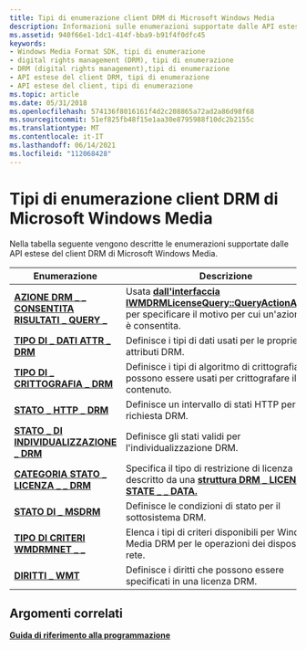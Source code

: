 ```yaml
---
title: Tipi di enumerazione client DRM di Microsoft Windows Media
description: Informazioni sulle enumerazioni supportate dalle API estese del client DRM di Microsoft Windows Media.
ms.assetid: 940f66e1-1dc1-414f-bba9-b91f4f0dfc45
keywords:
- Windows Media Format SDK, tipi di enumerazione
- digital rights management (DRM), tipi di enumerazione
- DRM (digital rights management),tipi di enumerazione
- API estese del client DRM, tipi di enumerazione
- API estese del client, tipi di enumerazione
ms.topic: article
ms.date: 05/31/2018
ms.openlocfilehash: 574136f8016161f4d2c208865a72ad2a86d98f68
ms.sourcegitcommit: 51ef825fb48f15e1aa30e8795988f10dc2b2155c
ms.translationtype: MT
ms.contentlocale: it-IT
ms.lasthandoff: 06/14/2021
ms.locfileid: "112068428"
---
```

# <a name="microsoft-windows-media-drm-client-enumeration-types"></a>Tipi di enumerazione client DRM di Microsoft Windows Media

Nella tabella seguente vengono descritte le enumerazioni supportate dalle API estese del client DRM di Microsoft Windows Media.



| Enumerazione                                                                      | Descrizione                                                                                                                                                   |
|----------------------------------------------------------------------------------|---------------------------------------------------------------------------------------------------------------------------------------------------------------|
| [**AZIONE DRM \_ \_ CONSENTITA RISULTATI \_ QUERY \_**](drm-action-allowed-query-results.md) | Usata [**dall'interfaccia IWMDRMLicenseQuery::QueryActionAllowed**](iwmdrmlicensequery-queryactionallowed.md) per specificare il motivo per cui un'azione non è consentita. |
| [**TIPO DI \_ DATI ATTR \_ DRM**](drm-attr-datatype.md)                                 | Definisce i tipi di dati usati per le proprietà e gli attributi DRM.                                                                                                |
| [**TIPO DI \_ CRITTOGRAFIA \_ DRM**](drm-crypto-type.md)                                     | Definisce i tipi di algoritmo di crittografia che possono essere usati per crittografare il contenuto.                                                                                |
| [**STATO \_ HTTP \_ DRM**](drmdrm-http-status.md)                                  | Definisce un intervallo di stati HTTP per una richiesta DRM.                                                                                                             |
| [**STATO \_ DI INDIVIDUALIZZAZIONE \_ DRM**](drmdrm-individualization-status.md)        | Definisce gli stati validi per l'individualizzazione DRM.                                                                                                           |
| [**CATEGORIA STATO \_ LICENZA \_ \_ DRM**](drmdrm-license-state-category.md)           | Specifica il tipo di restrizione di licenza descritto da una [**struttura DRM \_ LICENSE STATE \_ \_ DATA.**](drmdrm-license-state-data.md)                    |
| [**STATO DI \_ MSDRM**](msdrm-status.md)                                            | Definisce le condizioni di stato per il sottosistema DRM.                                                                                                              |
| [**TIPO DI CRITERI WMDRMNET \_ \_**](wmdrmnet-policy-type.md)                           | Elenca i tipi di criteri disponibili per Windows Media DRM per le operazioni dei dispositivi di rete.                                                          |
| [**DIRITTI \_ WMT**](drm-wmt-rights.md)                                            | Definisce i diritti che possono essere specificati in una licenza DRM.                                                                                                    |



 

## <a name="related-topics"></a>Argomenti correlati

<dl> <dt>

[**Guida di riferimento alla programmazione**](drm-programming-reference.md)
</dt> </dl>

 

 




